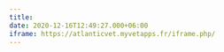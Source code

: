 ```yaml
---
title: 
date: 2020-12-16T12:49:27.000+06:00
iframe: https://atlanticvet.myvetapps.fr/iframe.php/
---
```


